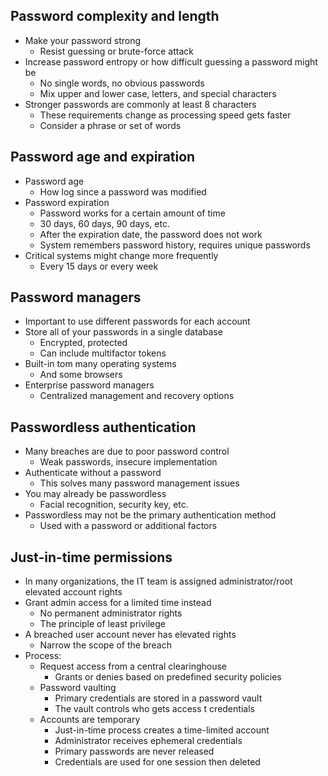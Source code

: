 ## Password complexity and length
- Make your password strong
	- Resist guessing or brute-force attack
- Increase password entropy or how difficult guessing a password might be
	- No single words, no obvious passwords
	- Mix upper and lower case, letters, and special characters
- Stronger passwords are commonly at least 8 characters
	- These requirements change as processing speed gets faster
	- Consider a phrase or set of words
## Password age and expiration
- Password age
	- How log since a password was modified
- Password expiration
	- Password works for a certain amount of time
	- 30 days, 60 days, 90 days, etc.
	- After the expiration date, the password does not work
	- System remembers password history, requires unique passwords
- Critical systems might change more frequently
	- Every 15 days or every week
## Password managers
- Important to use different passwords for each account
- Store all of your passwords in a single database
	- Encrypted, protected
	- Can include multifactor tokens
- Built-in tom many operating systems
	- And some browsers
- Enterprise password managers
	- Centralized management and recovery options
## Passwordless authentication
- Many breaches are due to poor password control
	- Weak passwords, insecure implementation
- Authenticate without a password
	- This solves many password management issues
- You may already be passwordless
	- Facial recognition, security key, etc.
- Passwordless may not be the primary authentication method
	- Used with a password or additional factors
## Just-in-time permissions
- In many organizations, the IT team is assigned administrator/root elevated account rights
- Grant admin access for a limited time instead
	- No permanent administrator rights
	- The principle of least privilege
- A breached user account never has elevated rights
	- Narrow the scope of the breach
- Process:
	- Request access from a central clearinghouse
		- Grants or denies based on predefined security policies
	- Password vaulting
		- Primary credentials are stored in a password vault
		- The vault controls who gets access t credentials
	- Accounts are temporary
		- Just-in-time process creates a time-limited account
		- Administrator receives ephemeral credentials
		- Primary passwords are never released
		- Credentials are used for one session then deleted
